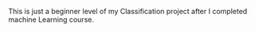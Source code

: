 This is just a beginner level of my Classification project after I completed machine Learning course.
